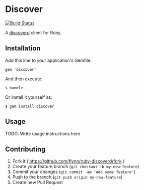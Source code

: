 # Discover

[![Build Status](https://travis-ci.org/flynn/ruby-discoverd.png?branch=master)](https://travis-ci.org/flynn/ruby-discoverd)

A [discoverd](https://github.com/flynn/discoverd) client for Ruby.

## Installation

Add this line to your application's Gemfile:

    gem 'discover'

And then execute:

    $ bundle

Or install it yourself as:

    $ gem install discover

## Usage

TODO: Write usage instructions here

## Contributing

1. Fork it ( https://github.com/flynn/ruby-discoverd/fork )
2. Create your feature branch (`git checkout -b my-new-feature`)
3. Commit your changes (`git commit -am 'Add some feature'`)
4. Push to the branch (`git push origin my-new-feature`)
5. Create new Pull Request
